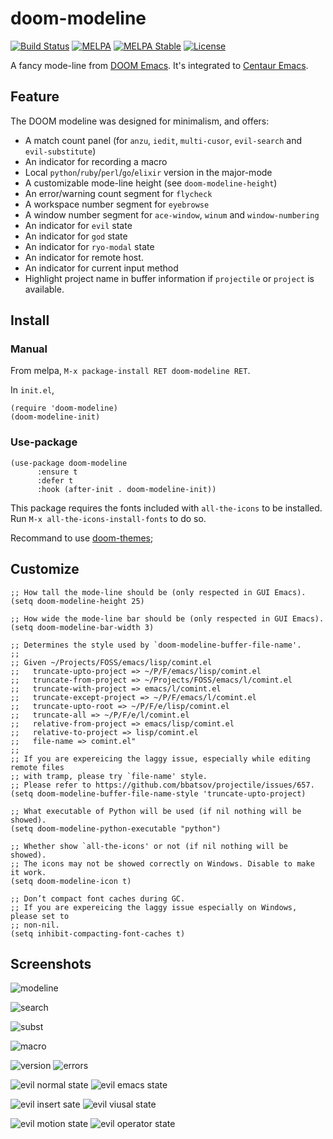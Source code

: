 # doom-modeline

[![Build Status](https://travis-ci.org/seagle0128/doom-modeline.svg?branch=master)](https://travis-ci.org/seagle0128/doom-modeline)
[![MELPA](https://melpa.org/packages/doom-modeline-badge.svg)](https://melpa.org/#/doom-modeline)
[![MELPA Stable](https://stable.melpa.org/packages/doom-modeline-badge.svg)](https://stable.melpa.org/#/doom-modeline)
[![License](http://img.shields.io/:license-gpl3-blue.svg)](http://www.gnu.org/licenses/gpl-3.0.html)

A fancy mode-line from [DOOM Emacs](https://github.com/hlissner/doom-emacs/tree/master/modules/ui/doom-modeline).
It's integrated to [Centaur Emacs](https://github.com/seagle0128/.emacs.d).

## Feature

The DOOM modeline was designed for minimalism, and offers:

- A match count panel (for `anzu`, `iedit`, `multi-cusor`, `evil-search` and `evil-substitute`)
- An indicator for recording a macro
- Local `python`/`ruby`/`perl`/`go`/`elixir` version in the major-mode
- A customizable mode-line height (see `doom-modeline-height`)
- An error/warning count segment for `flycheck`
- A workspace number segment for `eyebrowse`
- A window number segment for `ace-window`, `winum` and `window-numbering`
- An indicator for `evil` state
- An indicator for `god` state
- An indicator for `ryo-modal` state
- An indicator for remote host.
- An indicator for current input method
- Highlight project name in buffer information if `projectile` or `project` is available.

## Install

### Manual

From melpa, `M-x package-install RET doom-modeline RET`.

In `init.el`,

``` emacs-lisp
(require 'doom-modeline)
(doom-modeline-init)
```

### Use-package

``` emacs-lisp
(use-package doom-modeline
      :ensure t
      :defer t
      :hook (after-init . doom-modeline-init))
```

This package requires the fonts included with `all-the-icons` to be installed.
Run `M-x all-the-icons-install-fonts` to do so.

Recommand to use [doom-themes](https://github.com/hlissner/emacs-doom-themes);

## Customize

``` emacs-lisp
;; How tall the mode-line should be (only respected in GUI Emacs).
(setq doom-modeline-height 25)

;; How wide the mode-line bar should be (only respected in GUI Emacs).
(setq doom-modeline-bar-width 3)

;; Determines the style used by `doom-modeline-buffer-file-name'.
;;
;; Given ~/Projects/FOSS/emacs/lisp/comint.el
;;   truncate-upto-project => ~/P/F/emacs/lisp/comint.el
;;   truncate-from-project => ~/Projects/FOSS/emacs/l/comint.el
;;   truncate-with-project => emacs/l/comint.el
;;   truncate-except-project => ~/P/F/emacs/l/comint.el
;;   truncate-upto-root => ~/P/F/e/lisp/comint.el
;;   truncate-all => ~/P/F/e/l/comint.el
;;   relative-from-project => emacs/lisp/comint.el
;;   relative-to-project => lisp/comint.el
;;   file-name => comint.el"
;;
;; If you are expereicing the laggy issue, especially while editing remote files
;; with tramp, please try `file-name' style.
;; Please refer to https://github.com/bbatsov/projectile/issues/657.
(setq doom-modeline-buffer-file-name-style 'truncate-upto-project)

;; What executable of Python will be used (if nil nothing will be showed).
(setq doom-modeline-python-executable "python")

;; Whether show `all-the-icons' or not (if nil nothing will be showed).
;; The icons may not be showed correctly on Windows. Disable to make it work.
(setq doom-modeline-icon t)

;; Don’t compact font caches during GC.
;; If you are expereicing the laggy issue especially on Windows, please set to
;; non-nil.
(setq inhibit-compacting-font-caches t)
```

## Screenshots

![modeline](https://github.com/hlissner/doom-emacs/raw/screenshots/ml.png)

![search](https://github.com/hlissner/doom-emacs/raw/screenshots/ml-search.png)

![subst](https://github.com/hlissner/doom-emacs/raw/screenshots/ml-subst.png)

![macro](https://github.com/hlissner/doom-emacs/raw/screenshots/ml-macro.png)

![version](https://github.com/hlissner/doom-emacs/raw/screenshots/ml-version.png)
![errors](https://github.com/hlissner/doom-emacs/raw/screenshots/ml-errors.png)

![evil normal state](https://user-images.githubusercontent.com/140797/43999448-135ba3c6-9e3f-11e8-93cc-cb5d673a2d0e.png)
![evil emacs state](https://user-images.githubusercontent.com/140797/43999468-6763b42c-9e3f-11e8-8f1c-f4d85cc583b8.png)

![evil insert sate](https://user-images.githubusercontent.com/140797/43999462-5261ac64-9e3f-11e8-8da5-26a6e8cbf04b.png)
![evil viusal state](https://user-images.githubusercontent.com/140797/43999464-5b2dd034-9e3f-11e8-80ba-0fc8af3599a3.png)

![evil motion state](https://user-images.githubusercontent.com/140797/43999480-88548abc-9e3f-11e8-9d78-759546050a12.png)
![evil operator state](https://user-images.githubusercontent.com/140797/43999484-9a7ea40c-9e3f-11e8-8b2b-c7c46aeece1f.png)
